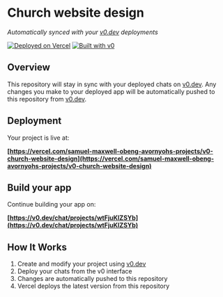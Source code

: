 # Church website design

*Automatically synced with your [v0.dev](https://v0.dev) deployments*

[![Deployed on Vercel](https://img.shields.io/badge/Deployed%20on-Vercel-black?style=for-the-badge&logo=vercel)](https://vercel.com/samuel-maxwell-obeng-avornyohs-projects/v0-church-website-design)
[![Built with v0](https://img.shields.io/badge/Built%20with-v0.dev-black?style=for-the-badge)](https://v0.dev/chat/projects/wtFjuKlZSYb)

## Overview

This repository will stay in sync with your deployed chats on [v0.dev](https://v0.dev).
Any changes you make to your deployed app will be automatically pushed to this repository from [v0.dev](https://v0.dev).

## Deployment

Your project is live at:

**[https://vercel.com/samuel-maxwell-obeng-avornyohs-projects/v0-church-website-design](https://vercel.com/samuel-maxwell-obeng-avornyohs-projects/v0-church-website-design)**

## Build your app

Continue building your app on:

**[https://v0.dev/chat/projects/wtFjuKlZSYb](https://v0.dev/chat/projects/wtFjuKlZSYb)**

## How It Works

1. Create and modify your project using [v0.dev](https://v0.dev)
2. Deploy your chats from the v0 interface
3. Changes are automatically pushed to this repository
4. Vercel deploys the latest version from this repository